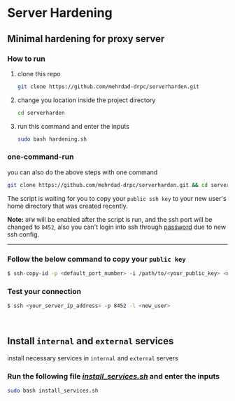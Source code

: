 # Server Hardening

## Minimal hardening for proxy server

### How to run

1. clone this repo

   ```bash
   git clone https://github.com/mehrdad-drpc/serverharden.git
   ```

2. change you location inside the project directory

   ```bash
   cd serverharden
   ```

3. run this command and enter the inputs

   ```bash
   sudo bash hardening.sh
   ```

### one-command-run

you can also do the above steps with one command

```bash
git clone https://github.com/mehrdad-drpc/serverharden.git && cd serverharden && sudo bash hardening.sh
```

The script is waiting for you to copy your `public ssh key` to your new user's home directory that was created recently.

**Note:** `UFW` will be enabled after the script is run, and the ssh port will be changed to `8452`, also you can't login into ssh through [password](https://github.com/mehrdad-drpc/serverharden/blob/edc3601d1befeb838a87acca3e3294eac1698990/sshd_config#L9) due to new ssh config.

---

### Follow the below command to copy your `public key`

```bash
$ ssh-copy-id -p <default_port_number> -i /path/to/<your_public_key> <new_user>@<server_address>
```

### Test your connection

```bash
$ ssh <your_server_ip_address> -p 8452 -l <new_user>
```
<br/>

## Install `internal` and `external` services

install necessary services in `internal` and `external` servers

### Run the following file [_install_services.sh_](install_services.sh) and enter the inputs

```bash
sudo bash install_services.sh
```

